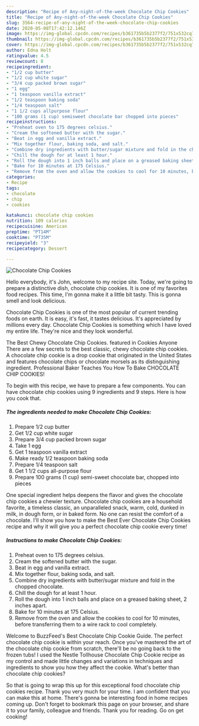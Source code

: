 ```yaml
---
description: "Recipe of Any-night-of-the-week Chocolate Chip Cookies"
title: "Recipe of Any-night-of-the-week Chocolate Chip Cookies"
slug: 3564-recipe-of-any-night-of-the-week-chocolate-chip-cookies
date: 2020-05-08T17:42:12.146Z
image: https://img-global.cpcdn.com/recipes/b361735b5b2377f2/751x532cq70/chocolate-chip-cookies-recipe-main-photo.jpg
thumbnail: https://img-global.cpcdn.com/recipes/b361735b5b2377f2/751x532cq70/chocolate-chip-cookies-recipe-main-photo.jpg
cover: https://img-global.cpcdn.com/recipes/b361735b5b2377f2/751x532cq70/chocolate-chip-cookies-recipe-main-photo.jpg
author: Edna Holt
ratingvalue: 4.5
reviewcount: 8
recipeingredient:
- "1/2 cup butter"
- "1/2 cup white sugar"
- "3/4 cup packed brown sugar"
- "1 egg"
- "1 teaspoon vanilla extract"
- "1/2 teaspoon baking soda"
- "1/4 teaspoon salt"
- "1 1/2 cups allpurpose flour"
- "100 grams (1 cup) semisweet chocolate bar chopped into pieces"
recipeinstructions:
- "Preheat oven to 175 degrees celsius."
- "Cream the softened butter with the sugar."
- "Beat in egg and vanilla extract."
- "Mix together flour, baking soda, and salt."
- "Combine dry ingredients with butter/sugar mixture and fold in the chopped chocolate."
- "Chill the dough for at least 1 hour."
- "Roll the dough into 1 inch balls and place on a greased baking sheet, 2 inches apart."
- "Bake for 10 minutes at 175 Celsius."
- "Remove from the oven and allow the cookies to cool for 10 minutes, before transferring them to a wire rack to cool completely."
categories:
- Recipe
tags:
- chocolate
- chip
- cookies

katakunci: chocolate chip cookies 
nutrition: 109 calories
recipecuisine: American
preptime: "PT14M"
cooktime: "PT35M"
recipeyield: "3"
recipecategory: Dessert

---
```



![Chocolate Chip Cookies](https://img-global.cpcdn.com/recipes/b361735b5b2377f2/751x532cq70/chocolate-chip-cookies-recipe-main-photo.jpg)

Hello everybody, it's John, welcome to my recipe site. Today, we're going to prepare a distinctive dish, chocolate chip cookies. It is one of my favorites food recipes. This time, I'm gonna make it a little bit tasty. This is gonna smell and look delicious.

Chocolate Chip Cookies is one of the most popular of current trending foods on earth. It is easy, it's fast, it tastes delicious. It's appreciated by millions every day. Chocolate Chip Cookies is something which I have loved my entire life. They're nice and they look wonderful.

The Best Chewy Chocolate Chip Cookies. featured in Cookies Anyone There are a few secrets to the best classic, chewy chocolate chip cookies. A chocolate chip cookie is a drop cookie that originated in the United States and features chocolate chips or chocolate morsels as its distinguishing ingredient. Professional Baker Teaches You How To Bake CHOCOLATE CHIP COOKIES!


To begin with this recipe, we have to prepare a few components. You can have chocolate chip cookies using 9 ingredients and 9 steps. Here is how you cook that.

<!--inarticleads1-->

##### The ingredients needed to make Chocolate Chip Cookies:

1. Prepare 1/2 cup butter
1. Get 1/2 cup white sugar
1. Prepare 3/4 cup packed brown sugar
1. Take 1 egg
1. Get 1 teaspoon vanilla extract
1. Make ready 1/2 teaspoon baking soda
1. Prepare 1/4 teaspoon salt
1. Get 1 1/2 cups all-purpose flour
1. Prepare 100 grams (1 cup) semi-sweet chocolate bar, chopped into pieces


One special ingredient helps deepens the flavor and gives the chocolate chip cookies a chewier texture. Chocolate chip cookies are a household favorite, a timeless classic, an unparalleled snack, warm, cold, dunked in milk, in dough form, or in baked form. No one can resist the comfort of a chocolate. I&#39;ll show you how to make the Best Ever Chocolate Chip Cookies recipe and why it will give you a perfect chocolate chip cookie every time! 

<!--inarticleads2-->

##### Instructions to make Chocolate Chip Cookies:

1. Preheat oven to 175 degrees celsius.
1. Cream the softened butter with the sugar.
1. Beat in egg and vanilla extract.
1. Mix together flour, baking soda, and salt.
1. Combine dry ingredients with butter/sugar mixture and fold in the chopped chocolate.
1. Chill the dough for at least 1 hour.
1. Roll the dough into 1 inch balls and place on a greased baking sheet, 2 inches apart.
1. Bake for 10 minutes at 175 Celsius.
1. Remove from the oven and allow the cookies to cool for 10 minutes, before transferring them to a wire rack to cool completely.


Welcome to BuzzFeed&#39;s Best Chocolate Chip Cookie Guide. The perfect chocolate chip cookie is within your reach. Once you&#39;ve mastered the art of the chocolate chip cookie from scratch, there&#39;ll be no going back to the frozen tubs! I used the Nestle Tollhouse Chocolate Chip Cookie recipe as my control and made little changes and variations in techniques and ingredients to show you how they affect the cookie. What&#39;s better than chocolate chip cookies? 

So that is going to wrap this up for this exceptional food chocolate chip cookies recipe. Thank you very much for your time. I am confident that you can make this at home. There's gonna be interesting food in home recipes coming up. Don't forget to bookmark this page on your browser, and share it to your family, colleague and friends. Thank you for reading. Go on get cooking!
